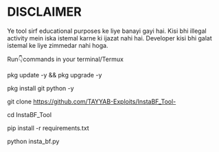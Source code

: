 # DISCLAIMER
Ye tool sirf educational purposes ke liye banayi gayi hai. Kisi bhi illegal activity mein iska istemal karne ki ijazat nahi hai. Developer kisi bhi galat istemal ke liye zimmedar nahi hoga.

Run👇commands in your terminal/Termux 

pkg update -y && pkg upgrade -y  

pkg install git python -y  

git clone https://github.com/TAYYAB-Exploits/InstaBF_Tool-  

cd InstaBF_Tool  

pip install -r requirements.txt  

python insta_bf.py 

